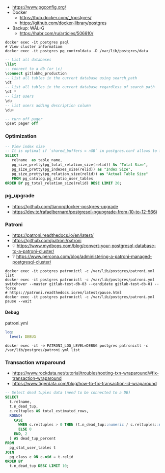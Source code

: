 * https://www.pgconfig.org/
* Docker
    * https://hub.docker.com/_/postgres/
    * https://github.com/docker-library/postgres
* Backup: WAL-G
    * https://habr.com/ru/articles/506610/


```shell
docker exec -it postgres psql
# View cluster information
docker exec -it postgres pg_controldata -D /var/lib/postgres/data
```

```sql
-- List all databases
\list
-- connect to a db (or \c)
\connect gitlabhq_production
-- list all tables in the current database using search_path
\dt
-- list all tables in the current database regardless of search_path
\dt *
-- list users
\du
-- list users adding description column
\du+

-- turn off pager
\pset pager off
```

### Optimization
```SQL
-- View index size
-- It is optimal if `shared_buffers = nGB` in postgres.conf allows to fit all indexes
SELECT
   relname  as table_name,
   pg_size_pretty(pg_total_relation_size(relid)) As "Total Size",
   pg_size_pretty(pg_indexes_size(relid)) as "Index Size",
   pg_size_pretty(pg_relation_size(relid)) as "Actual Table Size"
   FROM pg_catalog.pg_statio_user_tables 
ORDER BY pg_total_relation_size(relid) DESC LIMIT 20;
```

### pg_upgrade
* https://github.com/tianon/docker-postgres-upgrade
* https://dev.to/rafaelbernard/postgresql-pgupgrade-from-10-to-12-566i


### Patroni
* https://patroni.readthedocs.io/en/latest/
* https://github.com/patroni/patroni
* :bulb: https://www.mydbops.com/blog/convert-your-postgresql-database-to-a-patroni-cluster/
* :grey_question: https://www.percona.com/blog/administering-a-patroni-managed-postgresql-cluster/

```shell
docker exec -it postgres patronictl -c /var/lib/postgres/patroni.yml list
docker exec -it postgres patronictl -c /var/lib/postgres/patroni.yml switchover --master gitlab-test-db-03 --candidate gitlab-test-db-01 --force
# https://patroni.readthedocs.io/en/latest/pause.html
docker exec -it postgres patronictl -c /var/lib/postgres/patroni.yml pause --wait
```

#### Debug

patroni.yml
```yaml
log:
  level: DEBUG
```

```shell
docker exec -it -e PATRONI_LOG_LEVEL=DEBUG postgres patronictl -c /var/lib/postgres/patroni.yml list
```
### Transaction wraparound

* https://www.rockdata.net/tutorial/troubleshooting-txn-wraparound/#fix-transaction-wraparound
* https://www.tigerdata.com/blog/how-to-fix-transaction-id-wraparound

```sql
-- Select dead tuples data (need to be connected to a DB)
SELECT 
  t.relname, 
  t.n_dead_tup, 
  c.reltuples AS total_estimated_rows,
  ROUND(
    CASE 
      WHEN c.reltuples > 0 THEN (t.n_dead_tup::numeric / c.reltuples::numeric) * 100
      ELSE 0
    END, 2
  ) AS dead_tup_percent
FROM 
  pg_stat_user_tables t
JOIN 
  pg_class c ON c.oid = t.relid
ORDER BY 
  t.n_dead_tup DESC LIMIT 10;
```
